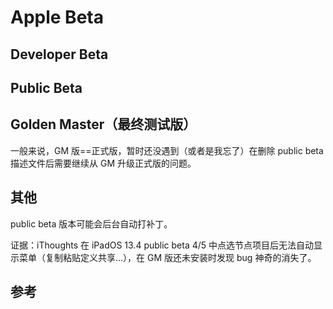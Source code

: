 # Apple Beta


## Developer Beta

## Public Beta

## Golden Master（最终测试版）

一般来说，GM 版==正式版，暂时还没遇到（或者是我忘了）在删除 public beta 描述文件后需要继续从 GM 升级正式版的问题。

## 其他

public beta 版本可能会后台自动打补丁。

证据：iThoughts 在 iPadOS 13.4 public beta 4/5 中点选节点项目后无法自动显示菜单（复制粘贴定义共享…），在 GM 版还未安装时发现 bug 神奇的消失了。

## 参考

